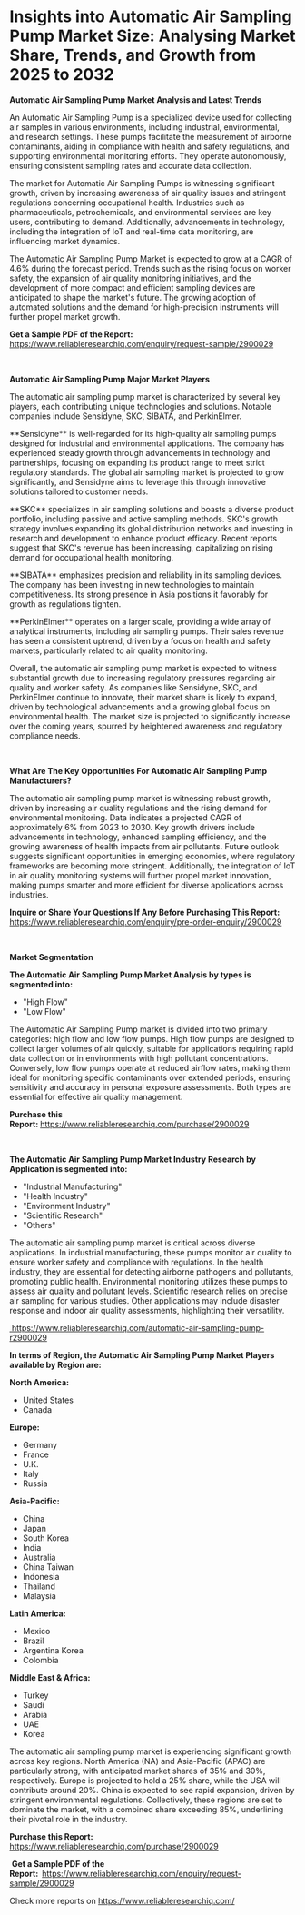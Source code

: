 <p><h1>Insights into Automatic Air Sampling Pump Market Size: Analysing Market Share, Trends, and Growth from 2025 to 2032</h1></p><p><strong>Automatic Air Sampling Pump Market Analysis and Latest Trends</strong></p>
<p><p>An Automatic Air Sampling Pump is a specialized device used for collecting air samples in various environments, including industrial, environmental, and research settings. These pumps facilitate the measurement of airborne contaminants, aiding in compliance with health and safety regulations, and supporting environmental monitoring efforts. They operate autonomously, ensuring consistent sampling rates and accurate data collection.</p><p>The market for Automatic Air Sampling Pumps is witnessing significant growth, driven by increasing awareness of air quality issues and stringent regulations concerning occupational health. Industries such as pharmaceuticals, petrochemicals, and environmental services are key users, contributing to demand. Additionally, advancements in technology, including the integration of IoT and real-time data monitoring, are influencing market dynamics.</p><p>The Automatic Air Sampling Pump Market is expected to grow at a CAGR of 4.6% during the forecast period. Trends such as the rising focus on worker safety, the expansion of air quality monitoring initiatives, and the development of more compact and efficient sampling devices are anticipated to shape the market's future. The growing adoption of automated solutions and the demand for high-precision instruments will further propel market growth.</p></p>
<p><strong>Get a Sample PDF of the Report:&nbsp;</strong> <a href="https://www.reliableresearchiq.com/enquiry/request-sample/2900029?utm_campaign=3385&utm_medium=2&utm_source=Github&utm_content=ia&utm_term=16032025&utm_id=automatic-air-sampling-pump">https://www.reliableresearchiq.com/enquiry/request-sample/2900029</a></p>
<p>&nbsp;</p>
<p><strong>Automatic Air Sampling Pump Major Market Players</strong></p>
<p><p>The automatic air sampling pump market is characterized by several key players, each contributing unique technologies and solutions. Notable companies include Sensidyne, SKC, SIBATA, and PerkinElmer.</p><p>**Sensidyne** is well-regarded for its high-quality air sampling pumps designed for industrial and environmental applications. The company has experienced steady growth through advancements in technology and partnerships, focusing on expanding its product range to meet strict regulatory standards. The global air sampling market is projected to grow significantly, and Sensidyne aims to leverage this through innovative solutions tailored to customer needs.</p><p>**SKC** specializes in air sampling solutions and boasts a diverse product portfolio, including passive and active sampling methods. SKC's growth strategy involves expanding its global distribution networks and investing in research and development to enhance product efficacy. Recent reports suggest that SKC's revenue has been increasing, capitalizing on rising demand for occupational health monitoring.</p><p>**SIBATA** emphasizes precision and reliability in its sampling devices. The company has been investing in new technologies to maintain competitiveness. Its strong presence in Asia positions it favorably for growth as regulations tighten.</p><p>**PerkinElmer** operates on a larger scale, providing a wide array of analytical instruments, including air sampling pumps. Their sales revenue has seen a consistent uptrend, driven by a focus on health and safety markets, particularly related to air quality monitoring.</p><p>Overall, the automatic air sampling pump market is expected to witness substantial growth due to increasing regulatory pressures regarding air quality and worker safety. As companies like Sensidyne, SKC, and PerkinElmer continue to innovate, their market share is likely to expand, driven by technological advancements and a growing global focus on environmental health. The market size is projected to significantly increase over the coming years, spurred by heightened awareness and regulatory compliance needs.</p></p>
<p>&nbsp;</p>
<p><strong>What Are The Key Opportunities For Automatic Air Sampling Pump Manufacturers?</strong></p>
<p><p>The automatic air sampling pump market is witnessing robust growth, driven by increasing air quality regulations and the rising demand for environmental monitoring. Data indicates a projected CAGR of approximately 6% from 2023 to 2030. Key growth drivers include advancements in technology, enhanced sampling efficiency, and the growing awareness of health impacts from air pollutants. Future outlook suggests significant opportunities in emerging economies, where regulatory frameworks are becoming more stringent. Additionally, the integration of IoT in air quality monitoring systems will further propel market innovation, making pumps smarter and more efficient for diverse applications across industries.</p></p>
<p><strong>Inquire or Share Your Questions If Any Before Purchasing This Report:</strong> <a href="https://www.reliableresearchiq.com/enquiry/pre-order-enquiry/2900029?utm_campaign=3385&utm_medium=2&utm_source=Github&utm_content=ia&utm_term=16032025&utm_id=automatic-air-sampling-pump">https://www.reliableresearchiq.com/enquiry/pre-order-enquiry/2900029</a></p>
<p>&nbsp;</p>
<p><strong>Market Segmentation</strong></p>
<p><strong>The Automatic Air Sampling Pump Market Analysis by types is segmented into:</strong></p>
<p><ul><li>"High Flow"</li><li>"Low Flow"</li></ul></p>
<p><p>The Automatic Air Sampling Pump market is divided into two primary categories: high flow and low flow pumps. High flow pumps are designed to collect larger volumes of air quickly, suitable for applications requiring rapid data collection or in environments with high pollutant concentrations. Conversely, low flow pumps operate at reduced airflow rates, making them ideal for monitoring specific contaminants over extended periods, ensuring sensitivity and accuracy in personal exposure assessments. Both types are essential for effective air quality management.</p></p>
<p><strong>Purchase this Report:&nbsp;</strong><a href="https://www.reliableresearchiq.com/purchase/2900029?utm_campaign=3385&utm_medium=2&utm_source=Github&utm_content=ia&utm_term=16032025&utm_id=automatic-air-sampling-pump">https://www.reliableresearchiq.com/purchase/2900029</a></p>
<p>&nbsp;</p>
<p><strong>The Automatic Air Sampling Pump Market Industry Research by Application is segmented into:</strong></p>
<p><ul><li>"Industrial Manufacturing"</li><li>"Health Industry"</li><li>"Environment Industry"</li><li>"Scientific Research"</li><li>"Others"</li></ul></p>
<p><p>The automatic air sampling pump market is critical across diverse applications. In industrial manufacturing, these pumps monitor air quality to ensure worker safety and compliance with regulations. In the health industry, they are essential for detecting airborne pathogens and pollutants, promoting public health. Environmental monitoring utilizes these pumps to assess air quality and pollutant levels. Scientific research relies on precise air sampling for various studies. Other applications may include disaster response and indoor air quality assessments, highlighting their versatility.</p></p>
<p><a href="https://www.reliableresearchiq.com/automatic-air-sampling-pump-r2900029?utm_campaign=3385&utm_medium=2&utm_source=Github&utm_content=ia&utm_term=16032025&utm_id=automatic-air-sampling-pump">&nbsp;https://www.reliableresearchiq.com/automatic-air-sampling-pump-r2900029</a></p>
<p><strong>In terms of Region, the Automatic Air Sampling Pump Market Players available by Region are:</strong></p>
<p>
    <p> <strong> North America: </strong>
        <ul>
            <li>United States</li>
            <li>Canada</li>
        </ul>
        </p> 
    <p> <strong> Europe: </strong>
        <ul>
            <li>Germany</li>
            <li>France</li>
            <li>U.K.</li>
            <li>Italy</li>
            <li>Russia</li>
        </ul>
        </p> 
    <p> <strong> Asia-Pacific: </strong>
        <ul>
            <li>China</li>
            <li>Japan</li>
            <li>South Korea</li>
            <li>India</li>
            <li>Australia</li>
            <li>China Taiwan</li>
            <li>Indonesia</li>
            <li>Thailand</li>
            <li>Malaysia</li>
        </ul>
        </p> 
    <p> <strong> Latin America: </strong>
        <ul>
            <li>Mexico</li>
            <li>Brazil</li>
            <li>Argentina Korea</li>
            <li>Colombia</li>
        </ul>
        </p> 
    <p> <strong> Middle East & Africa: </strong>
        <ul>
            <li>Turkey</li>
            <li>Saudi</li>
            <li>Arabia</li>
            <li>UAE</li>
            <li>Korea</li>
        </ul>
    </p>
    </p>
<p><p>The automatic air sampling pump market is experiencing significant growth across key regions. North America (NA) and Asia-Pacific (APAC) are particularly strong, with anticipated market shares of 35% and 30%, respectively. Europe is projected to hold a 25% share, while the USA will contribute around 20%. China is expected to see rapid expansion, driven by stringent environmental regulations. Collectively, these regions are set to dominate the market, with a combined share exceeding 85%, underlining their pivotal role in the industry.</p></p>
<p><strong>Purchase this Report: </strong><a href="https://www.reliableresearchiq.com/purchase/2900029?utm_campaign=3385&utm_medium=2&utm_source=Github&utm_content=ia&utm_term=16032025&utm_id=automatic-air-sampling-pump">https://www.reliableresearchiq.com/purchase/2900029</a></p>
<p>&nbsp;<strong>Get a Sample PDF of the Report:&nbsp;&nbsp;</strong><a href="https://www.reliableresearchiq.com/enquiry/request-sample/2900029?utm_campaign=3385&utm_medium=2&utm_source=Github&utm_content=ia&utm_term=16032025&utm_id=automatic-air-sampling-pump">https://www.reliableresearchiq.com/enquiry/request-sample/2900029</a></p>
<p><strong></strong></p>
<p>Check more reports on <a href="https://www.reliableresearchiq.com/?utm_campaign=3385&utm_medium=2&utm_source=Github&utm_content=ia&utm_term=16032025&utm_id=automatic-air-sampling-pump">https://www.reliableresearchiq.com/</a></p>